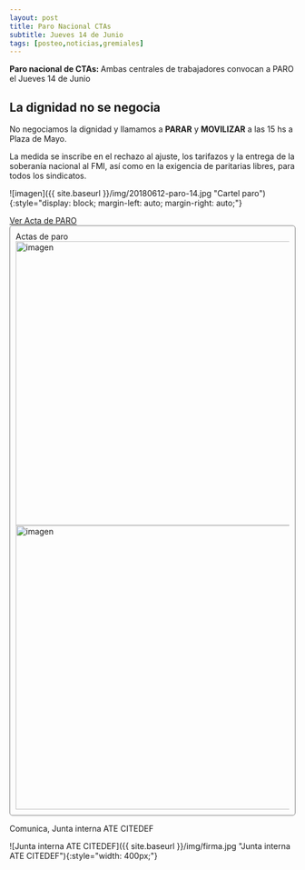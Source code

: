 ```yaml
---
layout: post
title: Paro Nacional CTAs
subtitle: Jueves 14 de Junio
tags: [posteo,noticias,gremiales]
---
```



<div class="alert alert-danger" role="alert">
<strong>Paro nacional de CTAs: </strong> Ambas centrales
de trabajadores convocan a PARO el Jueves 14 de Junio
</div>

## La dignidad no se negocia

No negociamos la dignidad y llamamos a **PARAR** y **MOVILIZAR**  a las 15 hs a Plaza de Mayo.

La medida se inscribe en el rechazo al ajuste, los tarifazos y la entrega de la soberanía nacional al FMI, así como en la exigencia de paritarias libres, para todos los sindicatos.

![imagen]({{ site.baseurl }}/img/20180612-paro-14.jpg "Cartel paro"){:style="display: block; margin-left: auto; margin-right: auto;"}


<a data-toggle="collapse" href="#ver_acta" aria-expanded="false" aria-controls="ver_acta">
Ver Acta de PARO
<span class="caret"></span></a>

<div id="ver_acta" class="collapse" markdown="1" style="padding: 10px; border: 1px solid gray; border-radius: 5px;">
Actas de paro

<object data="{{ site.baseurl }}/docs/20180612_MrioModernizacionNacion14.16.18.pdf" type="application/pdf" style="width: 100%; height: 80vh;" >
  <a href="{{ site.baseurl }}/docs/20180612_MrioModernizacionNacion14.16.18.pdf">
    <img src="{{ site.baseurl }}/img/20180612_MrioModernizacionNacion14.16.18.png" alt="imagen" title="20180612_MrioModernizacionNacion14.16.18.pdf" style="display: block; margin-left: auto; margin-right: auto; width: 500px;">
  </a>
</object>

<object data="{{ site.baseurl }}/docs/20180612_MrioTrabajoNacion14.16.18.pdf" type="application/pdf" style="width: 100%; height: 80vh;" >
  <a href="{{ site.baseurl }}/docs/20180612_MrioTrabajoNacion14.16.18.pdf">
    <img src="{{ site.baseurl }}/img/20180612_MrioTrabajoNacion14.16.18.png" alt="imagen" title="20180612_MrioTrabajoNacion14.16.18.pdf" style="display: block; margin-left: auto; margin-right: auto; width: 500px;">
  </a>
</object>

</div>

Comunica, Junta interna ATE CITEDEF

![Junta interna ATE CITEDEF]({{ site.baseurl }}/img/firma.jpg "Junta interna ATE CITEDEF"){:style="width: 400px;"}
